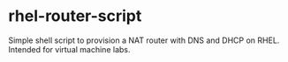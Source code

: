 # rhel-router-script
Simple shell script to provision a NAT router with DNS and DHCP on RHEL. Intended for virtual machine labs.
